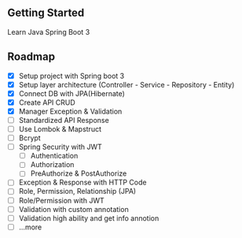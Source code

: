 <!-- GETTING STARTED -->
## Getting Started
Learn Java Spring Boot 3

<!-- ROADMAP -->
## Roadmap

- [x] Setup project with Spring boot 3
- [x] Setup layer architecture (Controller - Service - Repository - Entity)
- [x] Connect DB with JPA(Hibernate)
- [x] Create API CRUD
- [x] Manager Exception & Validation
- [ ] Standardized API Response
- [ ] Use Lombok & Mapstruct
- [ ] Bcrypt
- [ ] Spring Security with JWT
  - [ ] Authentication
  - [ ] Authorization
  - [ ] PreAuthorize & PostAuthorize
- [ ] Exception & Response with HTTP Code
- [ ] Role, Permission, Relationship (JPA)
- [ ] Role/Permission with JWT
- [ ] Validation with custom annotation
- [ ] Validation high ability and get info annotion
- [ ] ...more

